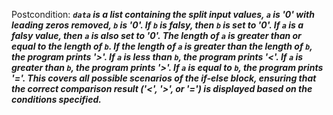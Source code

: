 Postcondition: ***`data` is a list containing the split input values, `a` is '0' with leading zeros removed, `b` is '0'. If `b` is falsy, then `b` is set to '0'. If `a` is a falsy value, then `a` is also set to '0'. The length of `a` is greater than or equal to the length of `b`. If the length of `a` is greater than the length of `b`, the program prints '>'. If `a` is less than `b`, the program prints '<'. If `a` is greater than `b`, the program prints '>'. If `a` is equal to `b`, the program prints '='. This covers all possible scenarios of the if-else block, ensuring that the correct comparison result ('<', '>', or '=') is displayed based on the conditions specified.***